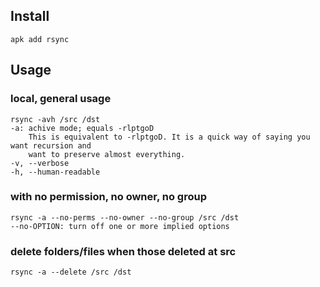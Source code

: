 ## Install

```
apk add rsync
```


## Usage

### local, general usage
```
rsync -avh /src /dst
-a: achive mode; equals -rlptgoD
    This is equivalent to -rlptgoD. It is a quick way of saying you want recursion and
    want to preserve almost everything.
-v, --verbose
-h, --human-readable
```

### with no permission, no owner, no group
```
rsync -a --no-perms --no-owner --no-group /src /dst
--no-OPTION: turn off one or more implied options 
```

### delete folders/files when those deleted at src
```
rsync -a --delete /src /dst
```
